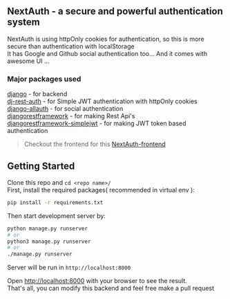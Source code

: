 ## NextAuth - a secure and powerful authentication system
NextAuth is using httpOnly cookies for authentication, so this is more secure than authentication with localStorage <br />
It has Google and Github social authentication too... And it comes with awesome UI ...

### Major packages used
[django](https://www.djangoproject.com/) - for backend <br />
[dj-rest-auth](https://github.com/iMerica/dj-rest-auth) - for Simple JWT authentication with httpOnly cookies <br />
[django-allauth](https://github.com/pennersr/django-allauth) - for social authentication <br />
[djangorestframework](https://github.com/encode/django-rest-framework) - for making Rest Api's <br />
[djangorestframework-simplejwt](https://github.com/jazzband/djangorestframework-simplejwt) - for making JWT token based authentication <br />

> Checkout the frontend for this [NextAuth-frontend](https://github.com/suneethsunx/NextAuth-frontend)

## Getting Started
Clone this repo and `cd <repo name>/` <br />
First, install the required packages( recommended in virtual env ):

```bash
pip install -r requirements.txt
```
Then start development server by:
```bash
python manage.py runserver
# or
python3 manage.py runserver
# or
./manage.py runserver
```
Server will be run in `http://localhost:8000`

Open [http://localhost:8000](http://localhost:8000) with your browser to see the result. <br />
That's all, you can modify this backend and feel free make a pull request
